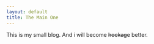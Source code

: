 ```yaml
---
layout: default
title: The Main One
---
```

This is my small blog. And i will become ~~hockage~~ better.
